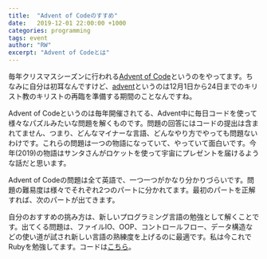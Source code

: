 ```yaml
---
title:  "Advent of Codeのすすめ"
date:   2019-12-01 22:00:00 +1000
categories: programming
tags: event
author: "RW"
excerpt: "Advent of Codeとは"
---
```


毎年クリスマスシーズンに行われる[Advent of Code](https://adventofcode.com/)というのをやってます。ちなみに自分は初耳なんですけど、[advent](https://en.wikipedia.org/wiki/Advent)というのは12月1日から24日までのキリスト教のキリストの再臨を準備する期間のことなんですね。

Advent of Codeというのは毎年開催されてる、Advent中に毎日コードを使って様々なパズルみたいな問題を解くものです。問題の回答にはコードの提出は含まれてません、つまり、どんなマイナーな言語、どんなやり方でやっても問題ないわけです。これらの問題は一つの物語になっていて、やっていて面白いです。今年(2019)の物語はサンタさんがロケットを使って宇宙にプレゼントを届けるような話だと思います。

Advent of Codeの問題は全て英語で、一つ一つがかなり分かりづらいです。問題の難易度は様々でそれぞれ2つのパートに分かれてます。最初のパートを正解すれば、次のパートが出てきます。

自分のおすすめの挑み方は、新しいプログラミング言語の勉強として解くことです。出てくる問題は、ファイルIO、OOP、コントロールフロー、データ構造などの使い道が試され新しい言語の熟練度を上げるのに最適です。私は今これでRubyを勉強してます。コードは[こちら](https://github.com/RW21/advent-of-code-2019)。